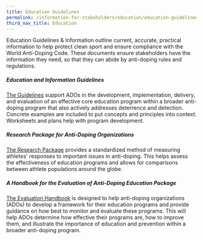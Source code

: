 ```yaml
---
title: Education Guidelines
permalink: /information-for-stakeholders/education/education-guidelines
third_nav_title: Education
---
```

Education Guidelines & Information outline current, accurate, practical information to help protect clean sport and ensure compliance with the World Anti-Doping Code. These documents ensure stakeholders have the information they need, so that they can abide by anti-doping rules and regulations.

##### Education and Information Guidelines
[The Guidelines](https://www.wada-ama.org/sites/default/files/resources/files/wada_guidelines_information_education_2016_v3.0_en.pdf) support ADOs in the development, implementation, delivery, and evaluation of an effective core education program within a broader anti-doping program that also actively addresses deterrence and detection. Concrete examples are included to put concepts and principles into context. Worksheets and plans help with program development.

##### Research Package for Anti-Doping Organizations
[The Research Package](https://www.wada-ama.org/sites/default/files/resources/files/wada_social_science_research_package_ado.pdf) provides a standardized method of measuring athletes' responses to important issues in anti-doping. This helps assess the effectiveness of education programs and allows for comparisons between athlete populations around the globe.

##### A Handbook for the Evaluation of Anti-Doping Education Package
[The Evaluation Handbook](https://www.wada-ama.org/sites/default/files/resources/files/houlihan_final_report.pdf) is designed to help anti-doping organizations (ADOs) to develop a framework for their education programs and provide guidance on how best to monitor and evaluate these programs. This will help ADOs determine how effective their programs are, how to improve them, and illustrate the importance of education and prevention within a broader anti-doping program.
